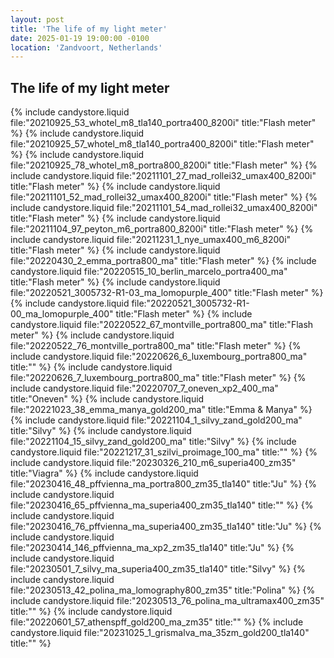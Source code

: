 ```yaml
---
layout: post
title: 'The life of my light meter'
date: 2025-01-19 19:00:00 -0100
location: 'Zandvoort, Netherlands'
---
```


<h2>The life of my light meter</h2>

{% include candystore.liquid file:"20210925_53_whotel_m8_tla140_portra400_8200i" title:"Flash meter" %}
{% include candystore.liquid file:"20210925_57_whotel_m8_tla140_portra400_8200i" title:"Flash meter" %}
{% include candystore.liquid file:"20210925_78_whotel_m8_portra800_8200i" title:"Flash meter" %}
{% include candystore.liquid file:"20211101_27_mad_rollei32_umax400_8200i" title:"Flash meter" %}
{% include candystore.liquid file:"20211101_52_mad_rollei32_umax400_8200i" title:"Flash meter" %}
{% include candystore.liquid file:"20211101_54_mad_rollei32_umax400_8200i" title:"Flash meter" %}
{% include candystore.liquid file:"20211104_97_peyton_m6_portra800_8200i" title:"Flash meter" %}
{% include candystore.liquid file:"20211231_1_nye_umax400_m6_8200i" title:"Flash meter" %}
{% include candystore.liquid file:"20220430_2_emma_portra800_ma" title:"Flash meter" %}
{% include candystore.liquid file:"20220515_10_berlin_marcelo_portra400_ma" title:"Flash meter" %}
{% include candystore.liquid file:"20220521_3005732-R1-03_ma_lomopurple_400" title:"Flash meter" %}
{% include candystore.liquid file:"20220521_3005732-R1-00_ma_lomopurple_400" title:"Flash meter" %}
{% include candystore.liquid file:"20220522_67_montville_portra800_ma" title:"Flash meter" %}
{% include candystore.liquid file:"20220522_76_montville_portra800_ma" title:"Flash meter" %}
{% include candystore.liquid file:"20220626_6_luxembourg_portra800_ma" title:"" %}
{% include candystore.liquid file:"20220626_7_luxembourg_portra800_ma" title:"Flash meter" %}
{% include candystore.liquid file:"20220707_7_oneven_xp2_400_ma" title:"Oneven" %}
{% include candystore.liquid file:"20221023_38_emma_manya_gold200_ma" title:"Emma & Manya" %}
{% include candystore.liquid file:"20221104_1_silvy_zand_gold200_ma" title:"Silvy" %}
{% include candystore.liquid file:"20221104_15_silvy_zand_gold200_ma" title:"Silvy" %}
{% include candystore.liquid file:"20221217_31_szilvi_proimage_100_ma" title:"" %}
{% include candystore.liquid file:"20230326_210_m6_superia400_zm35" title:"Viagra" %}
{% include candystore.liquid file:"20230416_48_pffvienna_ma_portra800_zm35_tla140" title:"Ju" %}
{% include candystore.liquid file:"20230416_65_pffvienna_ma_superia400_zm35_tla140" title:"" %}
{% include candystore.liquid file:"20230416_76_pffvienna_ma_superia400_zm35_tla140" title:"Ju" %}
{% include candystore.liquid file:"20230414_146_pffvienna_ma_xp2_zm35_tla140" title:"Ju" %}
{% include candystore.liquid file:"20230501_7_silvy_ma_superia400_zm35_tla140" title:"Silvy" %}
{% include candystore.liquid file:"20230513_42_polina_ma_lomography800_zm35" title:"Polina" %}
{% include candystore.liquid file:"20230513_76_polina_ma_ultramax400_zm35" title:"" %}
{% include candystore.liquid file:"20220601_57_athenspff_gold200_ma_zm35" title:"" %}
{% include candystore.liquid file:"20231025_1_grismalva_ma_35zm_gold200_tla140" title:"" %}